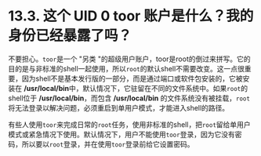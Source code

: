 # 13.3. 这个 UID 0 toor 账户是什么？我的身份已经暴露了吗？

不要担心。`toor`是一个 "另类 "的超级用户账户，toor是root的倒过来拼写。它的目的是与非标准的shell一起使用，所以`root`的默认shell不需要改变。这一点很重要，因为shell不是基本发行版的一部分，而是通过端口或软件包安装的，它被安装在 **/usr/local/bin**中，默认情况下，它驻留在不同的文件系统中。如果`root`的shell位于 **/usr/local/bin**，而包含 **/usr/local/bin** 的文件系统没有被挂载，`root`将无法登录以解决问题，必须重启到单用户模式，才能进入shell的路径。

有些人使用`toor`来完成日常的`root`任务，使用非标准的shell，把`root`留给单用户模式或紧急情况下使用。默认情况下，用户不能使用`toor`登录，因为它没有密码，所以要以`root`登录，并在使用`toor`登录前给它设置密码。

